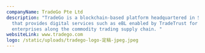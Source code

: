```yaml
---
companyName: TradeGo Pte Ltd
description: "TradeGo is a blockchain-based platform headquartered in Singapore,
  that provides digital services such as eBL enabled by TradeTrust for
  enterprises along the commodity trading supply chain. "
websiteLink: www.tradego.com
logo: /static/uploads/tradego-logo-定稿-jpeg.jpeg
---
```

